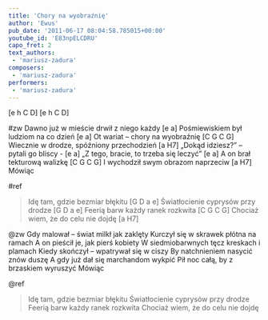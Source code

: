 ```yaml
---
title: 'Chory na wyobraźnię'
author: 'Ewus'
pub_date: '2011-06-17 08:04:58.785015+00:00'
youtube_id: 'E83npELCDRU'
capo_fret: 2
text_authors:
 - 'mariusz-zadura'
composers:
 - 'mariusz-zadura'
performers:
 - 'mariusz-zadura'
---
```


[e h C D]
[e h C D]

#zw
Dawno już w mieście drwił z niego każdy [e a]
Pośmiewiskiem był ludziom na co dzień [e a]
Ot wariat – chory na wyobraźnię [C G C G]
Wiecznie w drodze, spóźniony przechodzień [a H7]
„Dokąd idziesz?” – pytali go bliscy - [e a]
„Z tego, bracie, to trzeba się leczyć” [e a]
A on brał tekturową walizkę [C G C G]
I wychodził swym obrazom naprzeciw [a H7]
Mówiąc

#ref
>Idę tam, gdzie bezmiar błękitu [G D a e]
>Światłocienie cyprysów przy drodze [G D a e]
>Feerią barw każdy ranek rozkwita [C G C G]
>Chociaż wiem, że do celu nie dojdę [a H7]

@zw
Gdy malował – świat milkł jak zaklęty
Kurczył się w skrawek płótna na ramach
A on pieścił je, jak pierś kobiety
W siedmiobarwnych tęcz kreskach i plamach
Kiedy skończył – wpatrywał się w ciszy
By natchnieniem nasycić znów duszę
A gdy już dał się marchandom wykpić
Pił noc całą, by z brzaskiem wyruszyć
Mówiąc

@ref
>Idę tam, gdzie bezmiar błękitu
>Światłocienie cyprysów przy drodze
>Feerią barw każdy ranek rozkwita
>Chociaż wiem, że do celu nie dojdę